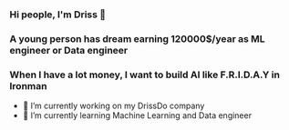 ### Hi people, I'm Driss 👋
### A young person has dream earning 120000$/year as ML engineer or Data engineer 
### When I have a lot money, I want to build AI like F.R.I.D.A.Y in Ironman
- 🔭 I’m currently working on my DrissDo company
- 🌱 I’m currently learning Machine Learning and Data engineer
<!--
**Drissdo185/Drissdo185** is a ✨ _special_ ✨ repository because its `README.md` (this file) appears on your GitHub profile.

Here are some ideas to get you started:

- 🔭 I’m currently working on my DrissDo company
- 🌱 I’m currently learning Machine Learning and Data engineer

-->
